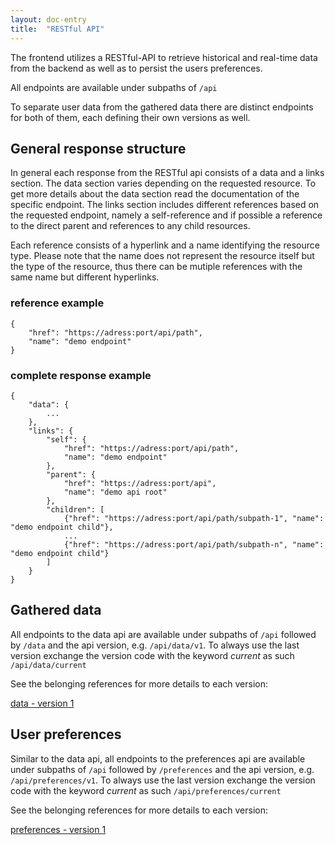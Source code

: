 ```yaml
---
layout: doc-entry
title:  "RESTful API"
---
```


The frontend utilizes a RESTful-API to retrieve historical and real-time data from the backend as well as to persist the users preferences.

All endpoints are available under subpaths of `/api`

To separate user data from the gathered data there are distinct endpoints for both of them, each defining their own versions as well. 

## General response structure

In general each response from the RESTful api consists of a data and a links section. The data section varies depending on the requested resource. To get more details about the data section read the documentation of the specific endpoint. The links section includes different references based on the requested endpoint, namely a self-reference and if possible a reference to the direct parent and references to any child resources. 

Each reference consists of a hyperlink and a name identifying the resource type. Please note that the name does not represent the resource itself but the type of the resource, thus there can be mutiple references with the same name but different hyperlinks.

### reference example

    {
        "href": "https://adress:port/api/path",
        "name": "demo endpoint"
    }

### complete response example

    {
        "data": {
            ...
        },
        "links": {
            "self": {
                "href": "https://adress:port/api/path", 
                "name": "demo endpoint"
            },
            "parent": {
                "href": "https://adress:port/api", 
                "name": "demo api root"
            },
            "children": [
                {"href": "https://adress:port/api/path/subpath-1", "name": "demo endpoint child"},
                ...
                {"href": "https://adress:port/api/path/subpath-n", "name": "demo endpoint child"}
            ]
        }
    }

## Gathered data

All endpoints to the data api are available under subpaths of `/api` followed by `/data` and the api version, e.g. `/api/data/v1`. To always use the last version exchange the version code with the keyword _current_ as such `/api/data/current`

See the belonging references for more details to each version:

   [data - version 1](/docs/apis/restful/data/v1)

## User preferences

Similar to the data api, all endpoints to the preferences api are available under subpaths of `/api` followed by `/preferences` and the api version, e.g. `/api/preferences/v1`. To always use the last version exchange the version code with the keyword _current_ as such `/api/preferences/current`

See the belonging references for more details to each version:

   [preferences - version 1](/docs/apis/restful/preferences/v1)

